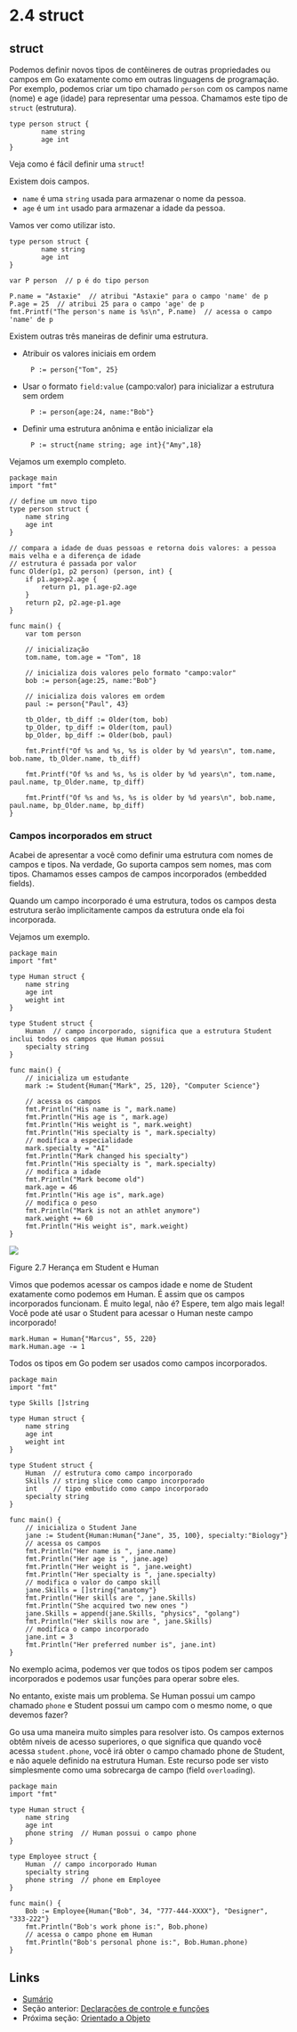 # 2.4 struct

## struct

Podemos definir novos tipos de contêineres de outras propriedades ou campos em Go exatamente como em outras linguagens de programação. Por exemplo, podemos criar um tipo chamado `person` com os campos name (nome) e age (idade) para representar uma pessoa. Chamamos este tipo de `struct` (estrutura).

	type person struct {
	    	name string
	    	age int
	}
	
Veja como é fácil definir uma `struct`!

Existem dois campos.

- `name` é uma `string` usada para armazenar o nome da pessoa.
- `age` é um `int` usado para armazenar a idade da pessoa.

Vamos ver como utilizar isto.

	type person struct {
	    	name string
	    	age int
	}

	var P person  // p é do tipo person

	P.name = "Astaxie"  // atribui "Astaxie" para o campo 'name' de p
	P.age = 25  // atribui 25 para o campo 'age' de p
	fmt.Printf("The person's name is %s\n", P.name)  // acessa o campo 'name' de p

Existem outras três maneiras de definir uma estrutura.

- Atribuir os valores iniciais em ordem

		P := person{"Tom", 25}
	
- Usar o formato `field:value` (campo:valor) para inicializar a estrutura sem ordem

		P := person{age:24, name:"Bob"}

- Definir uma estrutura anônima e então inicializar ela

		P := struct{name string; age int}{"Amy",18}
		
Vejamos um exemplo completo.

	package main
	import "fmt"

	// define um novo tipo
	type person struct {
    	name string
    	age int
	}

    // compara a idade de duas pessoas e retorna dois valores: a pessoa mais velha e a diferença de idade
    // estrutura é passada por valor
	func Older(p1, p2 person) (person, int) {
    	if p1.age>p2.age {  
        	return p1, p1.age-p2.age
    	}
    	return p2, p2.age-p1.age
	}

	func main() {
    	var tom person

    	// inicialização
    	tom.name, tom.age = "Tom", 18

        // inicializa dois valores pelo formato "campo:valor"
    	bob := person{age:25, name:"Bob"}

    	// inicializa dois valores em ordem
    	paul := person{"Paul", 43}

    	tb_Older, tb_diff := Older(tom, bob)
    	tp_Older, tp_diff := Older(tom, paul)
    	bp_Older, bp_diff := Older(bob, paul)

    	fmt.Printf("Of %s and %s, %s is older by %d years\n", tom.name, bob.name, tb_Older.name, tb_diff)

    	fmt.Printf("Of %s and %s, %s is older by %d years\n", tom.name, paul.name, tp_Older.name, tp_diff)

    	fmt.Printf("Of %s and %s, %s is older by %d years\n", bob.name, paul.name, bp_Older.name, bp_diff)
	}
	
### Campos incorporados em struct

Acabei de apresentar a você como definir uma estrutura com nomes de campos e tipos. Na verdade, Go suporta campos sem nomes, mas com tipos. Chamamos esses campos de campos incorporados (embedded fields).

Quando um campo incorporado é uma estrutura, todos os campos desta estrutura serão implicitamente campos da estrutura onde ela foi incorporada.

Vejamos um exemplo.

	package main
	import "fmt"

	type Human struct {
    	name string
    	age int
    	weight int
	}

	type Student struct {
    	Human  // campo incorporado, significa que a estrutura Student inclui todos os campos que Human possui
    	specialty string
	}

	func main() {
    	// inicializa um estudante
    	mark := Student{Human{"Mark", 25, 120}, "Computer Science"}

    	// acessa os campos
    	fmt.Println("His name is ", mark.name)
    	fmt.Println("His age is ", mark.age)
    	fmt.Println("His weight is ", mark.weight)
    	fmt.Println("His specialty is ", mark.specialty)
    	// modifica a especialidade
    	mark.specialty = "AI"
    	fmt.Println("Mark changed his specialty")
    	fmt.Println("His specialty is ", mark.specialty)
    	// modifica a idade
    	fmt.Println("Mark become old")
    	mark.age = 46
    	fmt.Println("His age is", mark.age)
    	// modifica o peso
    	fmt.Println("Mark is not an athlet anymore")
    	mark.weight += 60
    	fmt.Println("His weight is", mark.weight)
	}
	
![](images/2.4.student_struct.png?raw=true)

Figure 2.7 Herança em Student e Human

Vimos que podemos acessar os campos idade e nome de Student exatamente como podemos em Human. É assim que os campos incorporados funcionam. É muito legal, não é? Espere, tem algo mais legal! Você pode até usar o Student para acessar o Human neste campo incorporado!

	mark.Human = Human{"Marcus", 55, 220}
	mark.Human.age -= 1
	
Todos os tipos em Go podem ser usados como campos incorporados.

	package main
	import "fmt"

	type Skills []string

	type Human struct {
    	name string
    	age int
    	weight int
	}

	type Student struct {
    	Human  // estrutura como campo incorporado
    	Skills // string slice como campo incorporado
    	int    // tipo embutido como campo incorporado
    	specialty string
	}

	func main() {
    	// inicializa o Student Jane
    	jane := Student{Human:Human{"Jane", 35, 100}, specialty:"Biology"}
    	// acessa os campos
    	fmt.Println("Her name is ", jane.name)
    	fmt.Println("Her age is ", jane.age)
    	fmt.Println("Her weight is ", jane.weight)
    	fmt.Println("Her specialty is ", jane.specialty)
    	// modifica o valor do campo skill
    	jane.Skills = []string{"anatomy"}
    	fmt.Println("Her skills are ", jane.Skills)
    	fmt.Println("She acquired two new ones ")
    	jane.Skills = append(jane.Skills, "physics", "golang")
    	fmt.Println("Her skills now are ", jane.Skills)
    	// modifica o campo incorporado
    	jane.int = 3
    	fmt.Println("Her preferred number is", jane.int)
	}

No exemplo acima, podemos ver que todos os tipos podem ser campos incorporados e podemos usar funções para operar sobre eles.	

No entanto, existe mais um problema. Se Human possui um campo chamado `phone` e Student possui um campo com o mesmo nome, o que devemos fazer?

Go usa uma maneira muito simples para resolver isto. Os campos externos obtêm níveis de acesso superiores, o que significa que quando você acessa `student.phone`, você irá obter o campo chamado phone de Student, e não aquele definido na estrutura Human. Este recurso pode ser visto simplesmente como uma sobrecarga de campo (field `overload`ing).

	package main
	import "fmt"

	type Human struct {
    	name string
    	age int
    	phone string  // Human possui o campo phone
	}

	type Employee struct {
    	Human  // campo incorporado Human
    	specialty string
    	phone string  // phone em Employee
	}

	func main() {
    	Bob := Employee{Human{"Bob", 34, "777-444-XXXX"}, "Designer", "333-222"}
    	fmt.Println("Bob's work phone is:", Bob.phone)
    	// acessa o campo phone em Human
    	fmt.Println("Bob's personal phone is:", Bob.Human.phone)
	}
	
## Links

- [Sumário](preface.md)
- Seção anterior: [Declarações de controle e funções](02.3.md)
- Próxima seção: [Orientado a Objeto](02.5.md)
